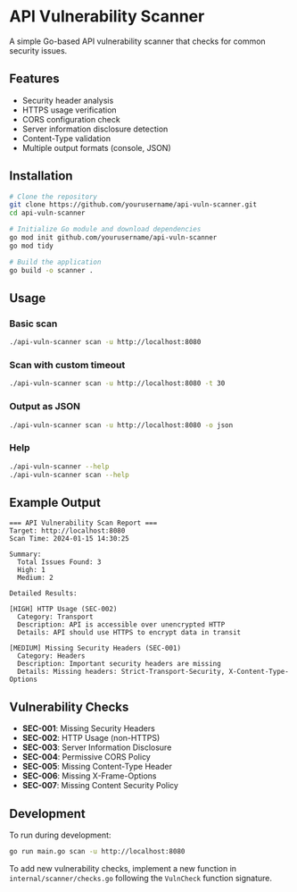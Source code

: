 # API Vulnerability Scanner

A simple Go-based API vulnerability scanner that checks for common security issues.

## Features

- Security header analysis
- HTTPS usage verification
- CORS configuration check
- Server information disclosure detection
- Content-Type validation
- Multiple output formats (console, JSON)

## Installation

```bash
# Clone the repository
git clone https://github.com/yourusername/api-vuln-scanner.git
cd api-vuln-scanner

# Initialize Go module and download dependencies
go mod init github.com/yourusername/api-vuln-scanner
go mod tidy

# Build the application
go build -o scanner .
```

## Usage

### Basic scan
```bash
./api-vuln-scanner scan -u http://localhost:8080
```

### Scan with custom timeout
```bash
./api-vuln-scanner scan -u http://localhost:8080 -t 30
```

### Output as JSON
```bash
./api-vuln-scanner scan -u http://localhost:8080 -o json
```

### Help
```bash
./api-vuln-scanner --help
./api-vuln-scanner scan --help
```

## Example Output

```
=== API Vulnerability Scan Report ===
Target: http://localhost:8080
Scan Time: 2024-01-15 14:30:25

Summary:
  Total Issues Found: 3
  High: 1
  Medium: 2

Detailed Results:

[HIGH] HTTP Usage (SEC-002)
  Category: Transport
  Description: API is accessible over unencrypted HTTP
  Details: API should use HTTPS to encrypt data in transit

[MEDIUM] Missing Security Headers (SEC-001)
  Category: Headers
  Description: Important security headers are missing
  Details: Missing headers: Strict-Transport-Security, X-Content-Type-Options
```

## Vulnerability Checks

- **SEC-001**: Missing Security Headers
- **SEC-002**: HTTP Usage (non-HTTPS)
- **SEC-003**: Server Information Disclosure
- **SEC-004**: Permissive CORS Policy
- **SEC-005**: Missing Content-Type Header
- **SEC-006**: Missing X-Frame-Options
- **SEC-007**: Missing Content Security Policy

## Development

To run during development:
```bash
go run main.go scan -u http://localhost:8080
```

To add new vulnerability checks, implement a new function in `internal/scanner/checks.go` following the `VulnCheck` function signature.